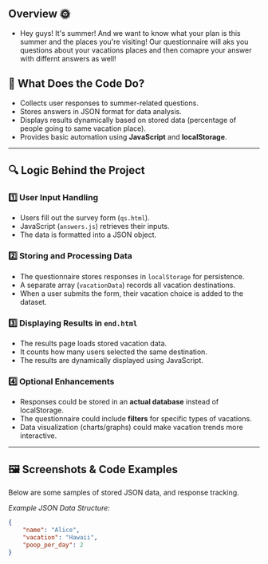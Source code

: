 ## Overview 🌞
- Hey guys! It's summer! And we want to know what your plan is this summer and the places you're visiting! Our questionnaire will aks you questions about your vacations places and then comapre your answer with differnt answers as well!
## 🎯 What Does the Code Do?
- Collects user responses to summer-related questions.
- Stores answers in JSON format for data analysis.
- Displays results dynamically based on stored data (percentage of people going to same vacation place).
- Provides basic automation using **JavaScript** and **localStorage**.

---

## 🔍 Logic Behind the Project
### **1️⃣ User Input Handling**
- Users fill out the survey form (`qs.html`).
- JavaScript (`answers.js`) retrieves their inputs.
- The data is formatted into a JSON object.

### **2️⃣ Storing and Processing Data**
- The questionnaire stores responses in `localStorage` for persistence.
- A separate array (`vacationData`) records all vacation destinations.
- When a user submits the form, their vacation choice is added to the dataset.

### **3️⃣ Displaying Results in `end.html`**
- The results page loads stored vacation data.
- It counts how many users selected the same destination.
- The results are dynamically displayed using JavaScript.

### **4️⃣ Optional Enhancements**
- Responses could be stored in an **actual database** instead of localStorage.
- The questionnaire could include **filters** for specific types of vacations.
- Data visualization (charts/graphs) could make vacation trends more interactive.

---

## 🖼️ Screenshots & Code Examples
Below are some samples of stored JSON data, and response tracking.

*Example JSON Data Structure:*
```json
{
    "name": "Alice",
    "vacation": "Hawaii",
    "poop_per_day": 2
}
